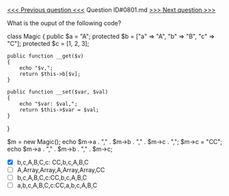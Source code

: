 [<<< Previous question <<<](0800.md)  Question ID#0801.md  [>>> Next question >>>](0802.md) 

What is the ouput of the following code?


class Magic {
    public $a = "A";
    protected $b = ["a" => "A", "b" => "B", "c" => "C"];
    protected $c = [1, 2, 3];

    public function __get($v)
    {
        echo "$v,";
        return $this->b[$v];
    }

    public function __set($var, $val)
    {
        echo "$var: $val,";
        return $this->$var = $val;
    }
}

$m = new Magic();
echo $m->a . "," . $m->b . "," . $m->c . ",";
$m->c = "CC";
echo $m->a . "," . $m->b . "," . $m->c;

- [x] b,c,A,B,C,c: CC,b,c,A,B,C
- [ ] A,Array,Array,A,Array,Array,CC
- [ ] b,c,A,B,C,c:CC,b,c,A,B,C
- [ ] a,b,c,A,B,C,c:CC,a,b,c,A,B,C
